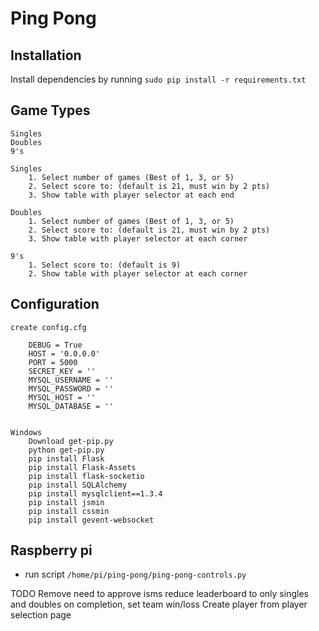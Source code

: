 # Ping Pong

## Installation

Install dependencies by running `sudo pip install -r requirements.txt`

## Game Types
	Singles
	Doubles
	9's

	Singles
		1. Select number of games (Best of 1, 3, or 5)
		2. Select score to: (default is 21, must win by 2 pts)
		3. Show table with player selector at each end

	Doubles
		1. Select number of games (Best of 1, 3, or 5)
		2. Select score to: (default is 21, must win by 2 pts)
		3. Show table with player selector at each corner

	9's
		1. Select score to: (default is 9)
		2. Show table with player selector at each corner

## Configuration

	create config.cfg

		DEBUG = True
		HOST = '0.0.0.0'
		PORT = 5000
		SECRET_KEY = ''
		MYSQL_USERNAME = ''
		MYSQL_PASSWORD = ''
		MYSQL_HOST = ''
		MYSQL_DATABASE = ''


	Windows
		Download get-pip.py
		python get-pip.py
		pip install Flask
		pip install Flask-Assets
		pip install flask-socketio
		pip install SQLAlchemy
		pip install mysqlclient==1.3.4
		pip install jsmin
		pip install cssmin
		pip install gevent-websocket

## Raspberry pi

* run script `/home/pi/ping-pong/ping-pong-controls.py`



TODO
Remove need to approve isms
reduce leaderboard to only singles and doubles
on completion, set team win/loss
Create player from player selection page
